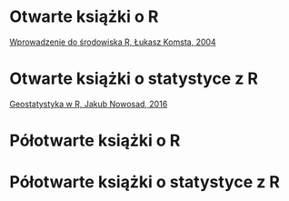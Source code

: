 # Otwarte książki o R

[Wprowadzenie do środowiska R, Łukasz Komsta, 2004](https://cran.r-project.org/doc/contrib/Komsta-Wprowadzenie.pdf)

# Otwarte książki o statystyce z R

[Geostatystyka w R, Jakub Nowosad, 2016](https://bookdown.org/nowosad/Geostatystyka/)

# Półotwarte książki o R


# Półotwarte książki o statystyce z R



